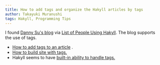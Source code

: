 ```yaml
---
title: How to add tags and organize the Hakyll articles by tags
author: Takayuki Muranushi
tags: Hakyll, Programming Tips
---
```


I found
[Danny Su's blog](http://dannysu.com/)
via
[List of People Using Hakyll](http://jaspervdj.be/hakyll/examples.html).
The blog supports the use of tags.

- [How to add tags to an article](https://raw.githubusercontent.com/dannysu/hakyll-blog/master/posts/2014-09-17-an-injustice.markdown) .
- [How to build site with tags.](https://github.com/dannysu/hakyll-blog/blob/master/site.hs)
- Hakyll seems to have [built-in ability to handle tags.](http://hackage.haskell.org/package/hakyll-4.5.4.0/docs/Hakyll-Web-Tags.html)